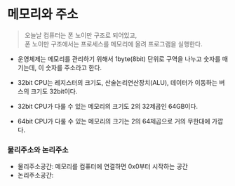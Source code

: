 # 메모리와 주소

> 오늘날 컴퓨터는 폰 노이만 구조로 되어있고,   
> 폰 노이만 구조에서는 프로세스를 메모리에 올려 프로그램을 실행한다.

- 운영체제는 메모리를 관리하기 위해서 1byte(8bit) 단위로 구역을 나누고 숫자를 매기는데, 이 숫자를 주소라고 한다.

- 32bit CPU는 레지스터의 크기도, 산술논리연산장치(ALU), 데이터가 이동하는 버스의 크기도 32bit이다.
- 32bit CPU가 다룰 수 있는 메모리의 크기도 2의 32제곱인 64GB이다.
- 64bit CPU가 다룰 수 있는 메모리의 크기는 2의 64제곱으로 거의 무한대에 가깝다.


### 물리주소와 논리주소
- 물리주소공간: 메모리를 컴퓨터에 연결하면 0x0부터 시작하는 공간
- 논리주소공간: 
